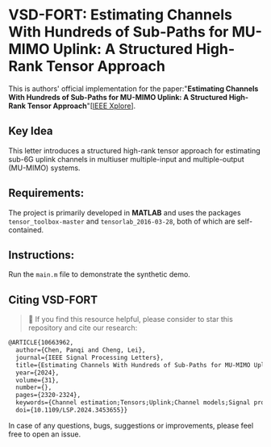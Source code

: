 
#  VSD-FORT: Estimating Channels With Hundreds of Sub-Paths for MU-MIMO Uplink: A Structured High-Rank Tensor Approach

This is authors' official implementation for the paper:"**Estimating Channels With Hundreds of Sub-Paths for MU-MIMO Uplink: A Structured High-Rank Tensor Approach**"[[IEEE Xplore](https://ieeexplore.ieee.org/document/10663962)].


## Key Idea
This letter introduces a structured high-rank tensor approach for estimating sub-6G uplink channels in multiuser multiple-input and multiple-output (MU-MIMO) systems.

## Requirements:
The project is primarily developed in **MATLAB** and uses the packages `tensor_toolbox-master` and `tensorlab_2016-03-28`, both of which are self-contained.

## Instructions:
Run the `main.m` file to demonstrate the synthetic demo.

## Citing VSD-FORT
> 🌟 If you find this resource helpful, please consider to star this repository and cite our research:
```tex
@ARTICLE{10663962,
  author={Chen, Panqi and Cheng, Lei},
  journal={IEEE Signal Processing Letters}, 
  title={Estimating Channels With Hundreds of Sub-Paths for MU-MIMO Uplink: A Structured High-Rank Tensor Approach}, 
  year={2024},
  volume={31},
  number={},
  pages={2320-2324},
  keywords={Channel estimation;Tensors;Uplink;Channel models;Signal processing algorithms;Matrix decomposition;Indexes;MU-MIMO;structured high-rank tensor decomposition;uplink channel estimation},
  doi={10.1109/LSP.2024.3453655}}

```
In case of any questions, bugs, suggestions or improvements, please feel free to open an issue.
